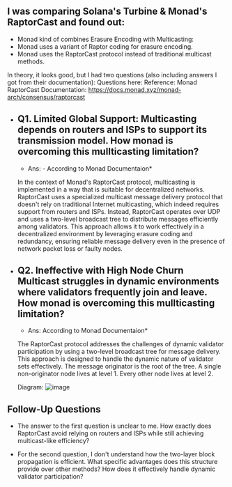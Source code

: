  ## I was comparing Solana's Turbine & Monad's RaptorCast and found out:
  - Monad kind of combines Erasure Encoding with Multicasting:
  - Monad uses a variant of Raptor coding for erasure encoding.
  - Monad uses the RaptorCast protocol instead of traditional multicast methods.

In theory, it looks good, but I had two questions (also including answers I got from their documentation):
Questions here:
Reference: Monad RaptorCast Documentation: https://docs.monad.xyz/monad-arch/consensus/raptorcast 

- ## Q1. Limited Global Support: Multicasting depends on routers and ISPs to support its transmission model. How monad is overcoming this mullticasting limitation?

  - Ans: -  According to Monad Documentaion*

  In the context of Monad's RaptorCast protocol, multicasting is implemented in a way that is suitable for decentralized networks.
  RaptorCast uses a specialized multicast message delivery protocol that doesn't rely on traditional Internet multicasting, which indeed requires support from routers and ISPs.
  Instead, RaptorCast operates over UDP and uses a two-level broadcast tree to distribute messages efficiently among validators.
  This approach allows it to work effectively in a decentralized environment by leveraging erasure coding and redundancy, ensuring reliable message delivery even in the presence of network packet loss or faulty nodes.

- ## Q2. Ineffective with High Node Churn Multicast struggles in dynamic environments where validators frequently join and leave. How monad is overcoming this mullticasting limitation?

  - Ans: According to Monad Documentaion*

  The RaptorCast protocol addresses the challenges of dynamic validator participation by using a two-level broadcast tree for message delivery.
  This approach is designed to handle the dynamic nature of validator sets effectively.
  The message originator is the root of the tree.
  A single non-originator node lives at level 1.
  Every other node lives at level 2.

  Diagram: 
![image](https://github.com/user-attachments/assets/797b0e87-ddae-40e2-b821-76ac16465cbf)




## Follow-Up Questions
 - The answer to the first question is unclear to me.
    How exactly does RaptorCast avoid relying on routers and ISPs while still achieving multicast-like efficiency?

 - For the second question, I don't understand how the two-layer block propagation is efficient.
    What specific advantages does this structure provide over other methods?
    How does it effectively handle dynamic validator participation?
